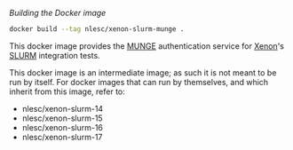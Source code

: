*Building the Docker image*

```bash
docker build --tag nlesc/xenon-slurm-munge .
```

This docker image provides the [MUNGE](https://dun.github.io/munge/) 
authentication service for
[Xenon](https://github.com/NLeSC/Xenon)'s
[SLURM](https://slurm.schedmd.com/) integration tests.

This docker image is an intermediate image; as such it is not meant to be run by
itself. For docker images that can run by themselves, and which inherit from
this image, refer to:

- nlesc/xenon-slurm-14
- nlesc/xenon-slurm-15
- nlesc/xenon-slurm-16
- nlesc/xenon-slurm-17



